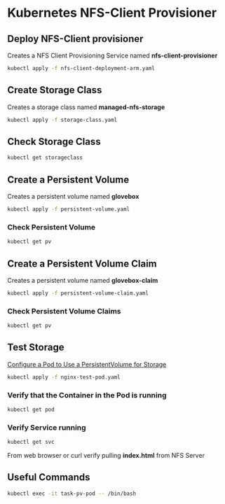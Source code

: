 <!-- https://github.com/kubernetes-incubator/external-storage/tree/master/nfs-client -->

# Kubernetes NFS-Client Provisioner

## Deploy NFS-Client provisioner

Creates a NFS Client Provisioning Service named **nfs-client-provisioner**

```bash
kubectl apply -f nfs-client-deployment-arm.yaml
```

## Create Storage Class

Creates a storage class named **managed-nfs-storage**

```bash
kubectl apply -f storage-class.yaml
```

## Check Storage Class

```bash
kubectl get storageclass
```

## Create a Persistent Volume

Creates a persistent volume named **glovebox**

```bash
kubectl apply -f persistent-volume.yaml
```

### Check Persistent Volume

```bash
kubectl get pv
```

## Create a Persistent Volume Claim

Creates a persistent volume named **glovebox-claim**

```bash
kubectl apply -f persistent-volume-claim.yaml
```

### Check Persistent Volume Claims

```bash
kubectl get pv
```

## Test Storage

[Configure a Pod to Use a PersistentVolume for Storage](https://kubernetes.io/docs/tasks/configure-pod-container/configure-persistent-volume-storage/)

```bash
kubectl apply -f nginx-test-pod.yaml
```

### Verify that the Container in the Pod is running

```bash
kubectl get pod
```

### Verify Service running

```bash
kubectl get svc
```

From web browser or curl verify pulling **index.html** from NFS Server

## Useful Commands

```bash
kubectl exec -it task-pv-pod -- /bin/bash
```
